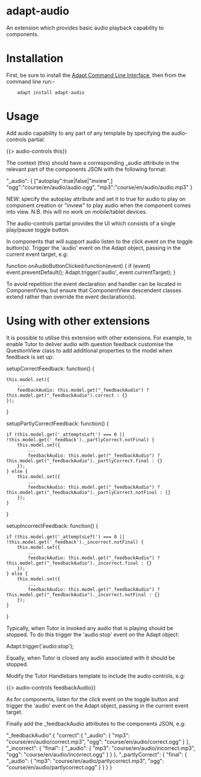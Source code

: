 adapt-audio
===========

An extension which provides basic audio playback capability to components.

Installation
============

First, be sure to install the [Adapt Command Line Interface](https://github.com/cajones/adapt-cli), then from the command line run:-

        adapt install adapt-audio

Usage
=====

Add audio capability to any part of any template by specifying the audio-controls partial:

{{> audio-controls this}}

The context (this) should have a corresponding _audio attribute in the relevant part of the components JSON with the following format:

"_audio": {
  ["autoplay":true|false|"inview",]
	"ogg":"course/en/audio/audio.ogg",
	"mp3":"course/en/audio/audio.mp3"
}

NEW: specify the autoplay attribute and set it to true for audio to play on component creation or "inview" to play audio when the component comes into view. N.B. this will no work on mobile/tablet devices.

The audio-controls partial provides the UI which consists of a single play/pause toggle button.

In components that will support audio listen to the click event on the toggle button(s). Trigger the 'audio' event on the Adapt object, passing in the current event target, e.g:

function onAudioButtonClicked:function(event) {
	if (event) event.preventDefault();
	Adapt.trigger('audio', event.currentTarget);
}

To avoid repetition the event declaration and handler can be located in ComponentView, but ensure that ComponentView descendent classes extend rather than override the event declaration(s).

Using with other extensions
===========================

It is possible to utilise this extension with other extensions. For example, to enable Tutor to deliver audio with question feedback customise the QuestionView class to add additional properties to the model when feedback is set up:

setupCorrectFeedback: function() {

    this.model.set({
        ...
        feedbackAudio: this.model.get("_feedbackAudio") ? this.model.get("_feedbackAudio").correct : {}
    });
}

setupPartlyCorrectFeedback: function() {

    if (this.model.get('_attemptsLeft') === 0 || !this.model.get('_feedback')._partlyCorrect.notFinal) {
        this.model.set({
            ...
            feedbackAudio: this.model.get("_feedbackAudio") ? this.model.get("_feedbackAudio")._partlyCorrect.final : {}
        });
    } else {
        this.model.set({
            ...
            feedbackAudio: this.model.get("_feedbackAudio") ? this.model.get("_feedbackAudio")._partlyCorrect.notFinal : {}
        });
    }
}

setupIncorrectFeedback: function() {

    if (this.model.get('_attemptsLeft') === 0 || !this.model.get('_feedback')._incorrect.notFinal) {
        this.model.set({
            ...
            feedbackAudio: this.model.get("_feedbackAudio") ? this.model.get("_feedbackAudio")._incorrect.final : {}
        });
    } else {
        this.model.set({
            ...
            feedbackAudio: this.model.get("_feedbackAudio") ? this.model.get("_feedbackAudio")._incorrect.notFinal : {}
        });
    }
}

Typically, when Tutor is invoked any audio that is playing should be stopped. To do this trigger the 'audio:stop' event on the Adapt object:

Adapt.trigger('audio:stop');

Equally, when Tutor is closed any audio associated with it should be stopped.

Modify the Tutor Handlebars template to include the audio controls, e.g:

{{> audio-controls feedbackAudio}}

As for components, listen for the click event on the toggle button and trigger the 'audio' event on the Adapt object, passing in the current event target.

Finally add the _feedbackAudio attributes to the components JSON, e.g:

"_feedbackAudio":{
  "correct":{
    "_audio": {
      "mp3": "course/en/audio/correct.mp3",
      "ogg": "course/en/audio/correct.ogg"
    }
  },
  "_incorrect": {
    "final": {
      "_audio": {
        "mp3": "course/en/audio/incorrect.mp3",
        "ogg": "course/en/audio/incorrect.ogg"
      }
    }
  },
  "_partlyCorrect": {
    "final": {
      "_audio": {
        "mp3": "course/en/audio/partlycorrect.mp3",
        "ogg": "course/en/audio/partlycorrect.ogg"
      }
    }
  }
}